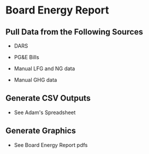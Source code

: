 # Board Energy Report

## Pull Data from the Following Sources

* DARS

* PG&E Bills

* Manual LFG and NG data

* Manual GHG data

## Generate CSV Outputs

* See Adam's Spreadsheet

## Generate Graphics 

* See Board Energy Report pdfs
